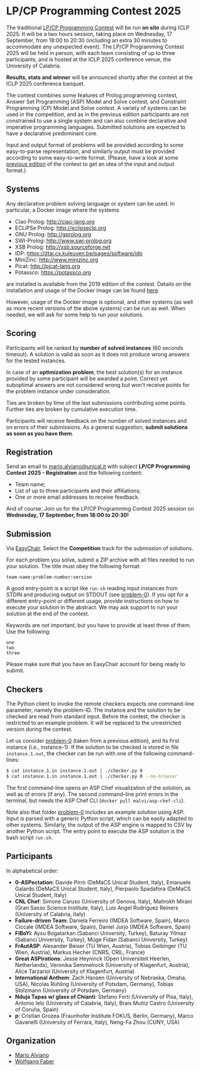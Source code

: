 # LP/CP Programming Contest 2025

The traditional [LP/CP Programming Contest](https://lpcp-contest.github.io/) will be run **on site** during ICLP 2025.
It will be a two hours session, taking place on Wednesday, 17 September, from 18:00 to 20:30 (including an extra 30 minutes to accommodate any unexpected event).
The LP/CP Programming Contest 2025 will be held in person, with each team consisting of up to three participants, and is hosted at the ICLP 2025 conference venue, the University of Calabria.

**Results, stats and winner** will be announced shortly after the contest at the ICLP 2025 conference banquet.

The contest combines some features of Prolog programming contest, Answer Set Programming (ASP) Model and Solve contest, and Constraint Programming (CP) Model and Solve contest.
A variety of systems can be used in the competition, and as in the previous edition participants are not constrained to use a single system and can also combine declarative and imperative programming languages.
Submitted solutions are expected to have a declarative predominant core.

Input and output format of problems will be provided according to some easy-to-parse representation, and similarly output must be provided according to some easy-to-write format.
(Please, have a look at some [previous edition](https://github.com/lpcp-contest/lpcp-contest-2023) of the contest to get an idea of the input and output format.)


## Systems

Any declarative problem solving language or system can be used.
In particular, a Docker image where the systems

* Ciao Prolog: http://ciao-lang.org
* ECLiPSe Prolog: http://eclipseclp.org
* GNU Prolog: http://gprolog.org
* SWI-Prolog: http://www.swi-prolog.org
* XSB Prolog: http://xsb.sourceforge.net
* IDP: https://dtai.cs.kuleuven.be/pages/software/idp
* MiniZinc: http://www.minizinc.org
* Picat: http://picat-lang.org
* Potassco: https://potassco.org

are installed is available from the 2019 edition of the contest.
Details on the installation and usage of the Docker image can be found [here](https://github.com/lpcp-contest/docker-lpcpsys).

However, usage of the Docker image is optional, and other systems (as well as more recent versions of the above systems) can be run as well. When needed, we will ask for some help to run your solutions.


## Scoring

Participants will be ranked by **number of solved instances** (60 seconds timeout).
A solution is valid as soon as it does not produce wrong answers for the tested instances.

In case of an **optimization problem**, the best solution(s) for an instance provided by some participant will be awarded a point. Correct yet suboptimal answers are not considered wrong but won't receive points for the problem instance under consideration.

Ties are broken by time of the last submissions contributing some points.
Further ties are broken by cumulative execution time.

Participants will receive feedback on the number of solved instances and on errors of their submissions.
As a general suggestion, **submit solutions as soon as you have them**.


## Registration

Send an email to mario.alviano@unical.it with subject **LP/CP Programming Contest 2025 - Registration** and the following content:

* Team name;
* List of up to three participants and their affiliations;
* One or more email addresses to receive feedback.

And of course: Join us for the LP/CP Programming Contest 2025 session on **Wednesday, 17 September, from 18:00 to 20:30!**


## Submission

Via [EasyChair](https://easychair.org/conferences/?conf=iclp25).
Select the **Competition** track for the submission of solutions.

For each problem you solve, submit a ZIP archive with all files needed to run your solution.
The title must obey the following format:

```
team-name:problem-number:version
```

A good entry-point is a script like `run.sh` reading input instances from STDIN and producing output on STDOUT (see [problem-0](problem-0/example-solution-using-asp)).
If you opt for a different entry-point or different usage, provide instructions on how to execute your solution in the abstract.
We may ask support to run your solution at the end of the contest.

Keywords are not important, but you have to provide at least three of them. Use the following:

```
one
two
three
```

Please make sure that you have an EasyChair account for being ready to submit.


## Checkers

The Python client to invoke the remote checkers expects one command-line parameter, namely the problem-ID.
The instance and the solution to be checked are read from standard input.
Before the contest, the checker is restricted to an example problem.
It will be replaced to the unrestricted version during the contest.

Let us consider [problem-0](problem-0) (taken from a previous edition), and its first instance (i.e., instance-1).
If the solution to be checked is stored in file `instance.1.out`, the checker can be run with one of the following command-lines:
```bash
$ cat instance.1.in instance.1.out | ./checker.py 0 
$ cat instance.1.in instance.1.out | ./checker.py 0 --no-browser
```

The first command-line opens an ASP Chef visualization of the solution, as well as of errors (if any).
The second command-line print errors in the terminal, but needs the ASP Chef CLI (`docker pull malvi/asp-chef-cli`).

Note also that folder [problem-0](problem-0) includes an example solution using ASP.
Input is parsed with a generic Python script, which can be easily adapted to other systems.
Similarly, the output of the ASP engine is mapped to CSV by another Python script.
The entry point to execute the ASP solution is the bash script `run.sh`.


## Participants

In alphabetical order:
- **0-ASPectation**: Davide Pirrò (DeMaCS Unical Student, Italy), Emanuele Galardo (DeMaCS Unical Student, Italy), Pierpaolo Spadafora (DeMaCS Unical Student, Italy)
- **CNL Chef**: Simone Caruso (University of Genova, Italy), Mahrokh Mirani (Gran Sasso Science Institute, Italy), Luis Angel Rodriguez Reiners (University of Calabria, Italy)
- **Failure-driven Team**: Daniela Ferreiro (IMDEA Software, Spain), Marco Ciccale (IMDEA Software, Spain), Daniel Jurjo (IMDEA Software, Spain)
- **FiBoYi**: Aysu Bogatarkan (Sabanci University, Turkey), Baturay Yilmaz (Sabanci University, Turkey), Müge Fidan (Sabanci University, Turkey)
- **FrAutASP**: Alexander Beiser (TU Wien, Austria), Tobias Geibinger (TU Wien, Austria), Markus Hecher (CNRS, CRIL, France)
- **Great ASPirations**: Jesse Heyninck (Open Universiteit Heerlen, Netherlands), Veronika Semmelrock (University of Klagenfurt, Austria), Alice Tarzariol (University of Klagenfurt, Austria)
- **International Anthem**: Zach Hansen (University of Nebraska, Omaha, USA), Nicolas Rühling (University of Potsdam, Germany), Tobias Stolzmann (University of Potsdam, Germany)
- **Nduja Tapas w/ glass of Chianti**: Stefano Forti (University of Pisa, Italy), Antonio Ielo (University of Calabria, Italy), Brais Muñiz Castro (University of Coruña, Spain)
- **p**: Cristian Grozea (Fraunhofer Institute FOKUS, Berlin, Germany), Marco Gavanelli (University of Ferrara, Italy), Neng-Fa Zhou (CUNY, USA)
  

## Organization

- [Mario Alviano](https://alviano.net)
- [Wolfgang Faber](https://www.wfaber.com/)
